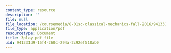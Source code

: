```yaml
---
content_type: resource
description: ''
file: null
file_location: /coursemedia/8-01sc-classical-mechanics-fall-2016/941331d915f4260c294a2c92ef518ab0_bEpq3yjismU.pdf
file_type: application/pdf
resourcetype: Document
title: 3play pdf file
uid: 941331d9-15f4-260c-294a-2c92ef518ab0
---
```


